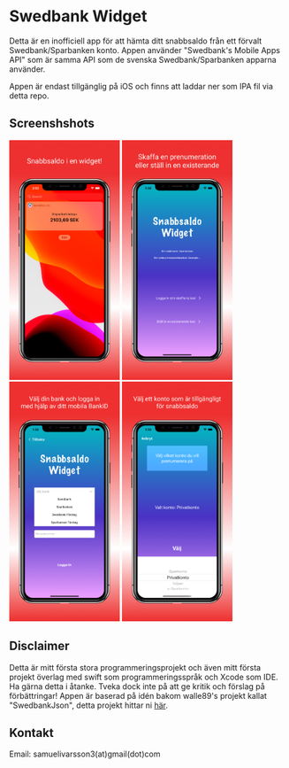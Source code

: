 # Swedbank Widget

Detta är en inofficiell app för att hämta ditt snabbsaldo från ett förvalt Swedbank/Sparbanken konto.
Appen använder "Swedbank's Mobile Apps API" som är samma API som de svenska Swedbank/Sparbanken apparna använder.

Appen är endast tillgänglig på iOS och finns att laddar ner som IPA fil via detta repo.

## Screenshshots

<img src="./screenshots/screenshot_1.png" alt="drawing" width="200"/> <img src="./screenshots/screenshot_2.png" alt="drawing" width="200"/> <img src="./screenshots/screenshot_3.png" alt="drawing" width="200"/> <img src="./screenshots/screenshot_4.png" alt="drawing" width="200"/>

## Disclaimer

Detta är mitt första stora programmeringsprojekt och även mitt första projekt överlag med swift
som programmeringsspråk och Xcode som IDE. Ha gärna detta i åtanke.
Tveka dock inte på att ge kritik och förslag på förbättringar! Appen är baserad på idén bakom walle89's projekt kallat
"SwedbankJson", detta projekt hittar ni [här](https://github.com/walle89/SwedbankJson).

## Kontakt

Email: samuelivarsson3(at)gmail(dot)com
